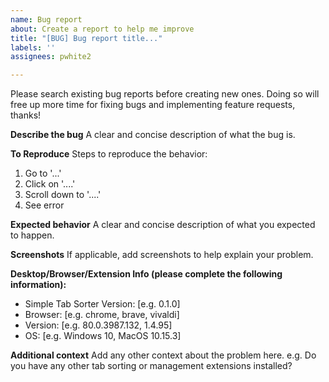 ```yaml
---
name: Bug report
about: Create a report to help me improve
title: "[BUG] Bug report title..."
labels: ''
assignees: pwhite2

---
```


Please search existing bug reports before creating new ones. Doing so will free up more time for fixing bugs and implementing feature requests, thanks!

**Describe the bug**
A clear and concise description of what the bug is.

**To Reproduce**
Steps to reproduce the behavior:
1. Go to '...'
2. Click on '....'
3. Scroll down to '....'
4. See error

**Expected behavior**
A clear and concise description of what you expected to happen.

**Screenshots**
If applicable, add screenshots to help explain your problem.

**Desktop/Browser/Extension Info (please complete the following information):**
 - Simple Tab Sorter Version: [e.g. 0.1.0]
 - Browser: [e.g. chrome, brave, vivaldi]
 - Version: [e.g. 80.0.3987.132, 1.4.95]
 - OS: [e.g. Windows 10, MacOS 10.15.3]

**Additional context**
Add any other context about the problem here. e.g. Do you have any other tab sorting or management extensions installed?
